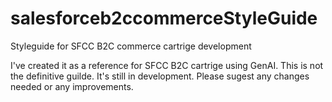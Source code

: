 # salesforceb2ccommerceStyleGuide
Styleguide for SFCC B2C commerce cartrige development

I've created it as a reference for SFCC B2C cartrige using GenAI. This is not the definitive guilde. It's still in development. Please sugest any changes needed or any improvements.
